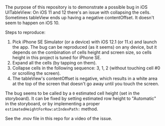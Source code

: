 The purpose of this repository is to demonstrate a possible bug in iOS UITableView:
On iOS 11 and 12 there's an issue with collapsing the cells. Sometimes tableView ends up having a negative contentOffset. It doesn't seem to happen on iOS 10.

Steps to reproduce:
1. Pick iPhone SE Simulator (or a device) with iOS 12.1 (or 11.x) and launch the app. The bug can be reproduced (as it seems) on any device, but it depends on the combination of cells height and screen size, so cells height in this project is tuned for iPhone SE.
2. Expand all the cells (by tapping on them).
3. Collapse cells in the following sequence: 3, 1, 2 (without touching cell #0 or scrolling the screen).
4. The tableView's contentOffset is negative, which results in a white area at the top of the screen that doesn't go away until you touch the screen.

The bug seems to be called by a `0` estimated cell height (set in the storyboard). It can be fixed by setting estimated row height to "Automatic" in the storyboard, or by implementing a proper `estimatedHeightForRow:atIndexPath:` method.

See the .mov file in this repo for a video of the issue.